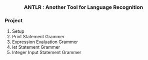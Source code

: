 <br />
<p align="center">
 <h3 align="center">ANTLR : Another Tool for Language Recognition</h3>

 </p>

 ### Project
 1. Setup
 2. Print Statement Grammer
 3. Expression Evaluation Grammer
 4. let Statement Grammer
 5. Integer Input Statement Grammer
